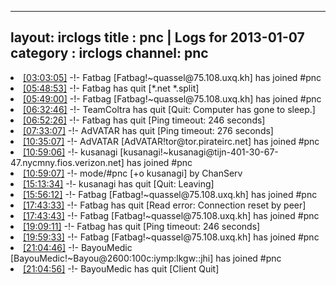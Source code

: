 
---
layout: irclogs
title : pnc | Logs for 2013-01-07
category : irclogs
channel: pnc
---
<li class="logitem"><a href="#03:03:05" name="03:03:05" class="time">[03:03:05]</a> -!- <span class="join">Fatbag</span> [Fatbag!~quassel@75.108.uxq.kh] has joined #pnc </li>
<li class="logitem"><a href="#05:48:53" name="05:48:53" class="time">[05:48:53]</a> -!- <span class="quit">Fatbag</span> has quit [*.net *.split] </li>
<li class="logitem"><a href="#05:49:00" name="05:49:00" class="time">[05:49:00]</a> -!- <span class="join">Fatbag</span> [Fatbag!~quassel@75.108.uxq.kh] has joined #pnc </li>
<li class="logitem"><a href="#06:32:46" name="06:32:46" class="time">[06:32:46]</a> -!- <span class="quit">TeamColtra</span> has quit [Quit: Computer has gone to sleep.] </li>
<li class="logitem"><a href="#06:52:26" name="06:52:26" class="time">[06:52:26]</a> -!- <span class="quit">Fatbag</span> has quit [Ping timeout: 246 seconds] </li>
<li class="logitem"><a href="#07:33:07" name="07:33:07" class="time">[07:33:07]</a> -!- <span class="quit">AdVATAR</span> has quit [Ping timeout: 276 seconds] </li>
<li class="logitem"><a href="#10:35:07" name="10:35:07" class="time">[10:35:07]</a> -!- <span class="join">AdVATAR</span> [AdVATAR!tor@tor.pirateirc.net] has joined #pnc </li>
<li class="logitem"><a href="#10:59:06" name="10:59:06" class="time">[10:59:06]</a> -!- <span class="join">kusanagi</span> [kusanagi!~kusanagi@tijn-401-30-67-47.nycmny.fios.verizon.net] has joined #pnc </li>
<li class="logitem"><a href="#10:59:07" name="10:59:07" class="time">[10:59:07]</a> -!- mode/<span class="mode">#pnc</span> [+o kusanagi] by ChanServ </li>
<li class="logitem"><a href="#15:13:34" name="15:13:34" class="time">[15:13:34]</a> -!- <span class="quit">kusanagi</span> has quit [Quit: Leaving] </li>
<li class="logitem"><a href="#15:56:12" name="15:56:12" class="time">[15:56:12]</a> -!- <span class="join">Fatbag</span> [Fatbag!~quassel@75.108.uxq.kh] has joined #pnc </li>
<li class="logitem"><a href="#17:43:33" name="17:43:33" class="time">[17:43:33]</a> -!- <span class="quit">Fatbag</span> has quit [Read error: Connection reset by peer] </li>
<li class="logitem"><a href="#17:43:43" name="17:43:43" class="time">[17:43:43]</a> -!- <span class="join">Fatbag</span> [Fatbag!~quassel@75.108.uxq.kh] has joined #pnc </li>
<li class="logitem"><a href="#19:09:11" name="19:09:11" class="time">[19:09:11]</a> -!- <span class="quit">Fatbag</span> has quit [Ping timeout: 246 seconds] </li>
<li class="logitem"><a href="#19:59:33" name="19:59:33" class="time">[19:59:33]</a> -!- <span class="join">Fatbag</span> [Fatbag!~quassel@75.108.uxq.kh] has joined #pnc </li>
<li class="logitem"><a href="#21:04:46" name="21:04:46" class="time">[21:04:46]</a> -!- <span class="join">BayouMedic</span> [BayouMedic!~Bayou@2600:100c:iymp:lkgw::jhi] has joined #pnc </li>
<li class="logitem"><a href="#21:04:56" name="21:04:56" class="time">[21:04:56]</a> -!- <span class="quit">BayouMedic</span> has quit [Client Quit] </li>


